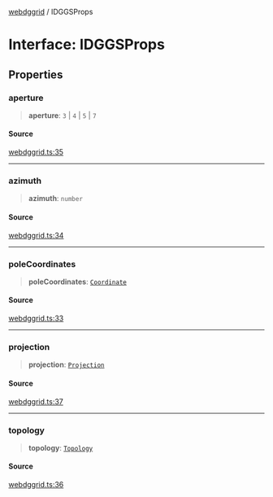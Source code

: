 [webdggrid](../index.md) / IDGGSProps

# Interface: IDGGSProps

## Properties

### aperture

> **aperture**: `3` \| `4` \| `5` \| `7`

#### Source

[webdggrid.ts:35](https://github.com/am2222/webDggrid/blob/f799887/src-ts/webdggrid.ts#L35)

***

### azimuth

> **azimuth**: `number`

#### Source

[webdggrid.ts:34](https://github.com/am2222/webDggrid/blob/f799887/src-ts/webdggrid.ts#L34)

***

### poleCoordinates

> **poleCoordinates**: [`Coordinate`](Coordinate.md)

#### Source

[webdggrid.ts:33](https://github.com/am2222/webDggrid/blob/f799887/src-ts/webdggrid.ts#L33)

***

### projection

> **projection**: [`Projection`](../enumerations/Projection.md)

#### Source

[webdggrid.ts:37](https://github.com/am2222/webDggrid/blob/f799887/src-ts/webdggrid.ts#L37)

***

### topology

> **topology**: [`Topology`](../enumerations/Topology.md)

#### Source

[webdggrid.ts:36](https://github.com/am2222/webDggrid/blob/f799887/src-ts/webdggrid.ts#L36)
